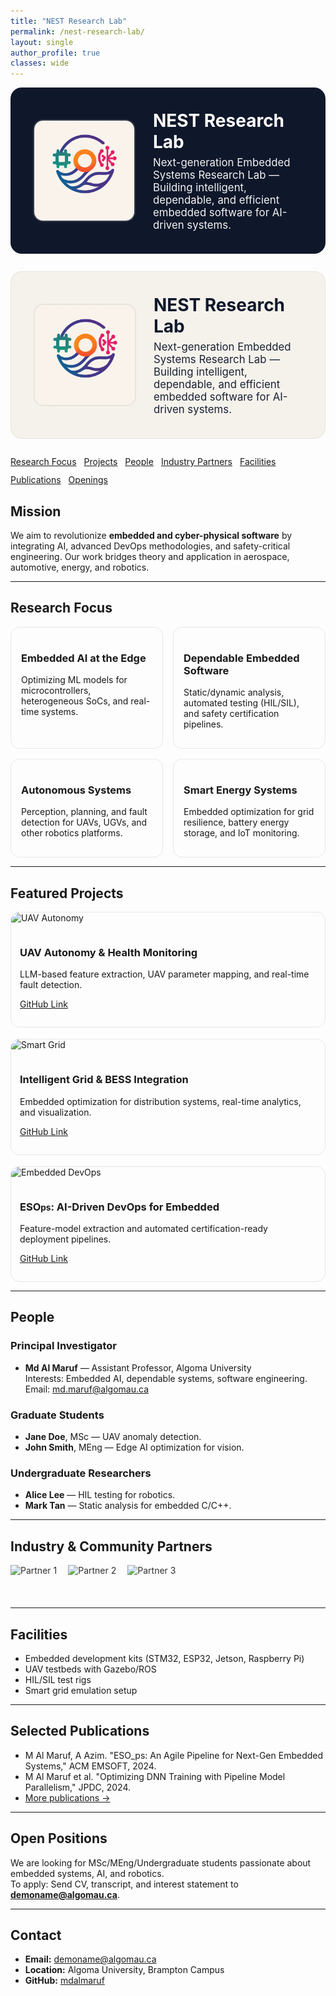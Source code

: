 ```yaml
---
title: "NEST Research Lab"
permalink: /nest-research-lab/
layout: single
author_profile: true
classes: wide
---
```


<!-- HERO SECTION -->
<div style="background:#0f172a; color:#fff; border-radius:18px; padding:36px; display:flex; align-items:center; gap:28px; margin-bottom:28px;">
  <img src="/images/portfolio/logo-demo.png" alt="NEST Research Lab" style="width:160px; height:160px; object-fit:cover; border-radius:16px; border:2px solid rgba(255,255,255,.15);">
  <div>
    <h1 style="margin:0 0 6px 0;">NEST Research Lab</h1>
    <p style="margin:0; font-size:1.05rem; opacity:.95;">Next-generation Embedded Systems Research Lab — Building intelligent, dependable, and efficient embedded software for AI-driven systems.</p>
<!--     <p style="margin:10px 0 0 0; font-size:.95rem; opacity:.9;">Lead: <strong>Md Al Maruf</strong>, Assistant Professor (Department of Computer Science and Mathematics, Algoma University)</p> -->
  </div>
</div>

<!-- HERO SECTION -->
<div style="background:#F5F2EC; color:#0f172a; border-radius:18px; padding:36px; display:flex; align-items:center; gap:28px; margin-bottom:28px; border:1px solid rgba(0,0,0,.06)">
  <img src="/images/portfolio/logo-demo.png"
       alt="NEST Research Lab"
       style="width:160px; height:160px; object-fit:cover; border-radius:16px; border:2px solid rgba(0,0,0,.06);">
  <div>
    <h1 style="margin:0 0 6px 0;">NEST Research Lab</h1>
    <p style="margin:0; font-size:1.05rem; opacity:.95;">
      Next-generation Embedded Systems Research Lab — Building intelligent, dependable, and efficient embedded software for AI-driven systems.
    </p>
<!--     <p style="margin:10px 0 0 0; font-size:.95rem; opacity:.9;">
      Lead: <strong>Md Al Maruf</strong>, Assistant Professor (Department of Computer Science and Mathematics, Algoma University)
    </p> -->
  </div>
</div>


<!-- QUICK LINKS -->
<div style="display:flex; flex-wrap:wrap; gap:12px; margin-bottom:24px;">
  <a class="btn btn--primary" href="#focus">Research Focus</a>
  <a class="btn btn--primary" href="#projects">Projects</a>
  <a class="btn btn--primary" href="#people">People</a>
  <a class="btn btn--primary" href="#partners">Industry Partners</a>
  <a class="btn btn--primary" href="#facilities">Facilities</a>
  <a class="btn btn--primary" href="#publications">Publications</a>
  <a class="btn btn--primary" href="#openings">Openings</a>
<!--   <a class="btn btn--primary" href="#contact">Contact</a>-->
</div>

## Mission
We aim to revolutionize **embedded and cyber-physical software** by integrating AI, advanced DevOps methodologies, and safety-critical engineering. Our work bridges theory and application in aerospace, automotive, energy, and robotics.

---

## <span id="focus"></span>Research Focus
<div style="display:grid; grid-template-columns:repeat(auto-fit,minmax(240px,1fr)); gap:16px;">
  <div style="border:1px solid #e5e7eb; border-radius:14px; padding:16px;">
    <h3>Embedded AI at the Edge</h3>
    <p>Optimizing ML models for microcontrollers, heterogeneous SoCs, and real-time systems.</p>
  </div>
  <div style="border:1px solid #e5e7eb; border-radius:14px; padding:16px;">
    <h3>Dependable Embedded Software</h3>
    <p>Static/dynamic analysis, automated testing (HIL/SIL), and safety certification pipelines.</p>
  </div>
  <div style="border:1px solid #e5e7eb; border-radius:14px; padding:16px;">
    <h3>Autonomous Systems</h3>
    <p>Perception, planning, and fault detection for UAVs, UGVs, and other robotics platforms.</p>
  </div>
  <div style="border:1px solid #e5e7eb; border-radius:14px; padding:16px;">
    <h3>Smart Energy Systems</h3>
    <p>Embedded optimization for grid resilience, battery energy storage, and IoT monitoring.</p>
  </div>
</div>

---

## <span id="projects"></span>Featured Projects
<div style="display:grid; grid-template-columns:repeat(auto-fit,minmax(280px,1fr)); gap:18px;">
  <div style="border:1px solid #e5e7eb; border-radius:14px; overflow:hidden;">
    <img src="https://upload.wikimedia.org/wikipedia/commons/8/84/Drone_quadcopter.jpg" alt="UAV Autonomy" style="width:100%; height:160px; object-fit:cover;">
    <div style="padding:14px;">
      <h3>UAV Autonomy & Health Monitoring</h3>
      <p>LLM-based feature extraction, UAV parameter mapping, and real-time fault detection.</p>
      <p><a href="https://github.com/">GitHub Link</a></p>
    </div>
  </div>
  <div style="border:1px solid #e5e7eb; border-radius:14px; overflow:hidden;">
    <img src="https://upload.wikimedia.org/wikipedia/commons/7/78/Smart_grid.jpg" alt="Smart Grid" style="width:100%; height:160px; object-fit:cover;">
    <div style="padding:14px;">
      <h3>Intelligent Grid & BESS Integration</h3>
      <p>Embedded optimization for distribution systems, real-time analytics, and visualization.</p>
      <p><a href="https://github.com/">GitHub Link</a></p>
    </div>
  </div>
  <div style="border:1px solid #e5e7eb; border-radius:14px; overflow:hidden;">
    <img src="https://upload.wikimedia.org/wikipedia/commons/6/62/Microcontroller_board.jpg" alt="Embedded DevOps" style="width:100%; height:160px; object-fit:cover;">
    <div style="padding:14px;">
      <h3>ESO<small>ps</small>: AI-Driven DevOps for Embedded</h3>
      <p>Feature-model extraction and automated certification-ready deployment pipelines.</p>
      <p><a href="https://github.com/">GitHub Link</a></p>
    </div>
  </div>
</div>

---

## <span id="people"></span>People
### Principal Investigator
- **Md Al Maruf** — Assistant Professor, Algoma University  
  Interests: Embedded AI, dependable systems, software engineering.  
  Email: md.maruf@algomau.ca

### Graduate Students
- **Jane Doe**, MSc — UAV anomaly detection.
- **John Smith**, MEng — Edge AI optimization for vision.

### Undergraduate Researchers
- **Alice Lee** — HIL testing for robotics.
- **Mark Tan** — Static analysis for embedded C/C++.

---

## <span id="partners"></span>Industry & Community Partners
<div style="display:flex; flex-wrap:wrap; gap:18px; align-items:center;">
  <img src="https://upload.wikimedia.org/wikipedia/commons/d/d4/IEEE_logo.svg" alt="Partner 1" style="height:54px; opacity:.9;">
  <img src="https://upload.wikimedia.org/wikipedia/commons/2/2b/Google_2015_logo.svg" alt="Partner 2" style="height:54px; opacity:.9;">
  <img src="https://upload.wikimedia.org/wikipedia/commons/3/33/Nvidia_logo.svg" alt="Partner 3" style="height:54px; opacity:.9;">
</div>

---

## <span id="facilities"></span>Facilities
- Embedded development kits (STM32, ESP32, Jetson, Raspberry Pi)
- UAV testbeds with Gazebo/ROS
- HIL/SIL test rigs
- Smart grid emulation setup

---

## <span id="publications"></span>Selected Publications
- M Al Maruf, A Azim. "ESO_ps: An Agile Pipeline for Next-Gen Embedded Systems," ACM EMSOFT, 2024.  
- M Al Maruf et al. "Optimizing DNN Training with Pipeline Model Parallelism," JPDC, 2024.  
- [More publications →](/publications/)

---

## <span id="openings"></span>Open Positions
We are looking for MSc/MEng/Undergraduate students passionate about embedded systems, AI, and robotics.  
To apply: Send CV, transcript, and interest statement to **demoname@algomau.ca**.

---

## <span id="contact"></span>Contact
- **Email:** demoname@algomau.ca  
- **Location:** Algoma University, Brampton Campus  
- **GitHub:** [mdalmaruf](https://github.com/mdalmaruf)
